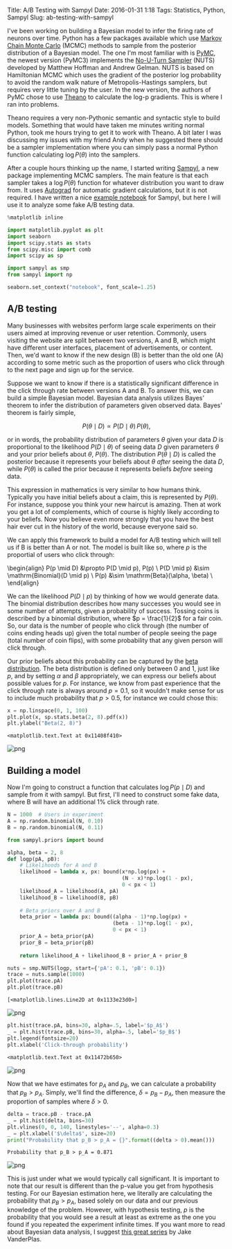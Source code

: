 Title: A/B Testing with Sampyl
Date: 2016-01-31 1:18
Tags: Statistics, Python, Sampyl
Slug: ab-testing-with-sampyl

I've been working on building a Bayesian model to infer the firing rate of neurons over time. Python has a few packages available which use [Markov Chain Monte Carlo](https://en.wikipedia.org/wiki/Markov_chain_Monte_Carlo) (MCMC) methods to sample from the posterior distribution of a Bayesian model. The one I'm most familiar with is [PyMC](https://github.com/pymc-devs/pymc3), the newest version (PyMC3) implements the [No-U-Turn Sampler](http://arxiv.org/abs/1111.4246) (NUTS) developed by Matthew Hoffman and Andrew Gelman. NUTS is based on Hamiltonian MCMC which uses the gradient of the posterior log probability to avoid the random walk nature of Metropolis-Hastings samplers, but requires very little tuning by the user. In the new version, the authors of PyMC chose to use [Theano](http://deeplearning.net/software/theano/) to calculate the log-p gradients. This is where I ran into problems.

Theano requires a very non-Pythonic semantic and syntactic style to build models. Something that would have taken me minutes writing normal Python, took me hours trying to get it to work with Theano. A bit later I was discussing my issues with my friend Andy when he suggested there should be a sampler implementation where you can simply pass a normal Python function calculating $\log P(\theta)$ into the samplers.

After a couple hours thinking up the name, I started writing [Sampyl](https://github.com/mcleonard/sampyl), a new package implementing MCMC samplers. The main feature is that each sampler takes a $\log P(\theta)$ function for whatever distribution you want to draw from. It uses [Autograd](https://github.com/HIPS/autograd) for automatic gradient calculations, but it is not required. I have written a nice [example notebook](http://nbviewer.ipython.org/github/mcleonard/sampyl/blob/master/Examples.ipynb) for Sampyl, but here I will use it to analyze some fake A/B testing data.

<!-- fold -->


```python
%matplotlib inline

import matplotlib.pyplot as plt
import seaborn
import scipy.stats as stats
from scipy.misc import comb
import scipy as sp

import sampyl as smp
from sampyl import np
```


```python
seaborn.set_context("notebook", font_scale=1.25)
```

## A/B testing


Many businesses with websites perform large scale experiments on their users aimed at improving revenue or user retention. Commonly, users visiting the website are split between two versions, A and B, which might have different user interfaces, placement of advertisements, or content. Then, we'd want to know if the new design (B) is better than the old one (A) according to some metric such as the proportion of users who click through to the next page and sign up for the service.

Suppose we want to know if there is a statistically significant difference in the click through rate between versions A and B. To answer this, we can build a simple Bayesian model. Bayesian data analysis utilizes Bayes' theorem to infer the distribution of parameters given observed data. Bayes' theorem is fairly simple,

$$ P( \theta \mid D) \propto P(D \mid \theta) \, P(\theta), $$

or in words, the probability distribution of parameters $\theta$ given your data $D$ is proportional to the likelihood $P(D \mid \theta)$ of seeing data $D$ given parameters $\theta$ and your prior beliefs about $\theta$, $P(\theta)$. The distribution $P( \theta \mid D)$ is called the posterior because it represents your beliefs about $\theta$ *after* seeing the data $D$, while $P(\theta)$ is called the prior because it represents beliefs *before* seeing data.

This expression in mathematics is very similar to how humans think. Typically you have initial beliefs about a claim, this is represented by $P(\theta)$. For instance, suppose you think your new haircut is amazing. Then at work you get a lot of complements, which of course is highly likely according to your beliefs. Now you believe even more strongly that you have the best hair ever cut in the history of the world, because everyone said so.

We can apply this framework to build a model for A/B testing which will tell us if B is better than A or not.  The model is built like so, where $p$ is the proportial of users who click through:

\begin{align}
P(p \mid D) &\propto P(D \mid p)\, P(p) \\
P(D \mid p) &\sim \mathrm{Binomial}(D \mid p) \\
P(p) &\sim \mathrm{Beta}(\alpha, \beta) \\
\end{align}

We can the likelihood $P(D \mid p)$ by thinking of how we would generate data. The binomial distribution describes how many successes you would see in some number of attempts, given a probability of success. Tossing coins is described by a binomial distribution, where $p = \frac{1}{2}$ for a fair coin. So, our data is the number of people who click through (the number of coins ending heads up) given the total number of people seeing the page (total number of coin flips), with some probability that any given person will click through.

Our prior beliefs about this probability can be captured by the [beta distribution](https://en.wikipedia.org/wiki/Beta_distribution). The beta distribution is defined only between 0 and 1, just like $p$, and by setting $\alpha$ and $\beta$ appropriately, we can express our beliefs about possible values for $p$. For instance, we know from past experience that the click through rate is always around $p = 0.1$, so it wouldn't make sense for us to include much probability that $p > 0.5$, for instance we could chose this:


```python
x = np.linspace(0, 1, 100)
plt.plot(x, sp.stats.beta(2, 8).pdf(x))
plt.ylabel("Beta(2, 8)")
```




    <matplotlib.text.Text at 0x11408f410>




![png](images/ab_testing_with_sampyl_4_1.png)


## Building a model

Now I'm going to construct a function that calculates $\log P(p \mid D)$ and sample from it with sampyl. But first, I'll need to construct some fake data, where B will have an additional 1% click through rate.


```python
N = 1000  # Users in experiment
A = np.random.binomial(N, 0.10)
B = np.random.binomial(N, 0.11)
```


```python
from sampyl.priors import bound
```


```python
alpha, beta = 2, 8
def logp(pA, pB):
    # Likelihoods for A and B
    likelihood = lambda x, px: bound(x*np.log(px) + 
                                     (N - x)*np.log(1 - px),
                                     0 < px < 1)
    likelihood_A = likelihood(A, pA)
    likelihood_B = likelihood(B, pB)
    
    # Beta priors over A and B
    beta_prior = lambda px: bound((alpha - 1)*np.log(px) + 
                                  (beta - 1)*np.log(1 - px),
                                  0 < px < 1)
    prior_A = beta_prior(pA)
    prior_B = beta_prior(pB)
    
    return likelihood_A + likelihood_B + prior_A + prior_B
```


```python
nuts = smp.NUTS(logp, start={'pA': 0.1, 'pB': 0.1})
trace = nuts.sample(1000)
plt.plot(trace.pA)
plt.plot(trace.pB)
```




    [<matplotlib.lines.Line2D at 0x1133e23d0>]




![png](images/ab_testing_with_sampyl_10_1.png)



```python
plt.hist(trace.pA, bins=30, alpha=.5, label='$p_A$')
_ = plt.hist(trace.pB, bins=30, alpha=.5, label='$p_B$')
plt.legend(fontsize=20)
plt.xlabel('Click-through probability')
```




    <matplotlib.text.Text at 0x11472b650>




![png](images/ab_testing_with_sampyl_11_1.png)


Now that we have estimates for $p_A$ and $p_B$, we can calculate a probability that $p_B > p_A$. Simply, we'll find the difference, $\delta = p_B - p_A$, then measure the proportion of samples where $\delta > 0$.


```python
delta = trace.pB - trace.pA
_ = plt.hist(delta, bins=30)
plt.vlines(0, 0, 140, linestyles='--', alpha=0.3)
_ = plt.xlabel('$\delta$', size=20)
print("Probability that p_B > p_A = {}".format((delta > 0).mean()))
```

    Probability that p_B > p_A = 0.871



![png](images/ab_testing_with_sampyl_13_1.png)


This is just under what we would typically call significant. It is important to note that our result is different than the p-value you get from hypothesis testing. For our Bayesian estimation here, we literally are calculating the probability that $p_B > p_A$, based solely on our data and our previous knowledge of the problem. However, with hypothesis testing, $p$ is the probability that you would see a result at least as extreme as the one you found if you repeated the experiment infinite times. If you want more to read about Bayesian data analysis, I suggest [this great series](https://jakevdp.github.io/blog/2014/03/11/frequentism-and-bayesianism-a-practical-intro/) by Jake VanderPlas.
